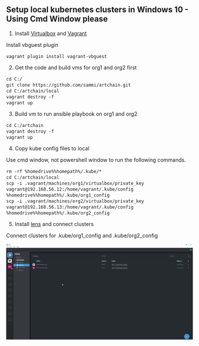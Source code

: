 Setup local kubernetes clusters in Windows 10 - Using Cmd Window please
-----------------------------------------------------------------------

1. Install [Virtualbox](https://www.virtualbox.org/) and [Vagrant](https://www.vagrantup.com/)

Install vbguest plugin
```
vagrant plugin install vagrant-vbguest
```

2. Get the code and build vms for org1 and org2 first
```
cd C:/
git clone https://github.com/sammi/artchain.git
cd C:/artchain/local
vagrant destroy -f
vagrant up
```
3. Build vm to run ansible playbook on org1 and org2
```
cd C:/artchain
vagrant destroy -f
vagrant up
```
4. Copy kube config files to local

Use cmd window, not powershell window to run the following commands.

```
rm -rf %homedrive%%homepath%/.kube/*
cd C:/artchain/local
scp -i .vagrant/machines/org1/virtualbox/private_key vagrant@192.168.56.12:/home/vagrant/.kube/config %homedrive%%homepath%/.kube/org1_config
scp -i .vagrant/machines/org2/virtualbox/private_key vagrant@192.168.56.13:/home/vagrant/.kube/config %homedrive%%homepath%/.kube/org2_config
```

5. Install [lens](https://k8slens.dev/) and connect clusters

Connect clusters for .kube/org1_config and .kube/org2_config

![Screenshot](lens_with_clusters.png)
